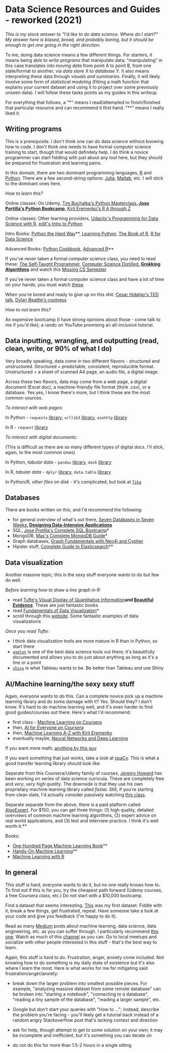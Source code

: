 # Data Science Resources and Guides - reworked (2021)

_This is my stock answer to "I'd like to do data science. Where do I start?" My answer here is biased, broad, and probably boring, but it should be enough to get one going in the right direction._

To me, doing data science means a few different things. For starters, it means being able to _write programs_ that manipulate data; "manipulating" in this case translates into _moving data_ from point A to point B, from one state/format to another, via _data store_ X to _database_ Y. It also means interpreting these data through _visuals and summaries_. Finally, it will likely involve some form of _statistical modeling_ (fitting a math function that explains your current dataset and using it to project over some previously unseen data). I will follow these tasks points as my guides in this writeup.

For everything that follows, a "*" means I read/attempted to finish/finished that particular resource and can recommend it first hand. "**" means I really liked it.

## Writing programs

This is a prerequisite. I don't think one can do data science without knowing how to code. I don't think one needs to have formal computer science training to start, though that would definitely help. I do think a novice programmer can start fiddling with just about any tool here, but they should be prepared for frustration and learning pains.

In this domain, there are two dominant programming languages, [R](https://www.r-project.org/about.html) and [Python](https://www.python.org/). There are a few second-string options: [Julia](https://julialang.org/), [Matlab](https://www.mathworks.com/products/matlab.html), etc. I will stick to the dominant ones here.

_How to learn this?_

Online classes: On Udemy, [Tim Buchalka's Python Masterclass](https://www.udemy.com/course/python-the-complete-python-developer-course/)**, [Jose Portilla's Python Bookcamp](https://www.udemy.com/course/complete-python-bootcamp/)**, [Kiril Eremenko's R A through Z](https://www.udemy.com/course/machinelearning/)

Online classes: Other learning providers, [Udacity's Programming for Data Science with R](https://www.udacity.com/course/programming-for-data-science-nanodegree-with-R--nd118), [edX's Intro to Python](https://www.edx.org/course/introduction-to-python-for-data-science-2)

Intro Books: [Python the Hard Way](https://www.amazon.com/Learn-Python-Hard-Way-Introduction/dp/0134692888/)**, [Learning Python](https://www.amazon.com/Learning-Python-5th-Mark-Lutz/dp/1449355730/), [The Book of R](https://www.amazon.com/Book-First-Course-Programming-Statistics/dp/1593276516/), [R for Data Science](https://www.amazon.com/Data-Science-Transform-Visualize-Model/dp/1491910399/)

Advanced Books: [Python Cookbook](https://www.amazon.com/Python-Cookbook-Third-David-Beazley/dp/1449340377/), [Advanced R](https://www.amazon.com/gp/product/0815384572/)**

If you've never taken a formal computer science class, you need to read these: [The Self-Taught Programmer](https://www.amazon.com/Self-Taught-Programmer-Definitive-Programming-Professionally/dp/0999685902/), [Computer Science Distilled](https://www.amazon.com/Computer-Science-Distilled-Computational-Problems/dp/0997316020/)**, [Grokking Algorithms](https://www.amazon.com/Grokking-Algorithms-illustrated-programmers-curious/dp/1617292230/)** and watch this [Missing CS Semester](https://www.youtube.com/c/MissingSemester)

If you've never taken a formal computer science class and have a lot of time on your hands, you must watch [these](https://www.youtube.com/c/cs50)

When you're bored and ready to give up on this shit: [Cesar Hidalgo's TED talk](https://www.youtube.com/watch?v=CyGWML6cI_k), [Dylan Beattle's coolness](https://www.youtube.com/watch?v=gdSlcxxYAA8)

_How to not learn this?_

An expensive bootcamp (I have strong opinions about those - come talk to me if you'd like); a rando on YouTube promising an all-inclusive tutorial.

## Data inputting, wrangling, and outputting (read, clean, write, or 90% of what I do)

Very broadly speaking, data come in two different flavors - structured and unstructured. Structured = predictable, consistent, reproducible format. Unstructured = a sheet of scanned A4 page, an audio file, a digital image.

Across these two flavors, data may come from a web page, a digital document (Excel doc), a machine-friendly file format (think .csv), or a database. Yes yes, I know there's more, but I think these are the most common sources.

_To interact with web pages:_

In Python - `requests` [library](https://realpython.com/python-requests/), `urllib3` [library](https://docs.python.org/3/library/urllib.html), `aiohttp` [library](https://docs.aiohttp.org/en/v3.0.1/)

In R - `request` [library](https://www.rdocumentation.org/packages/request/versions/0.1.0)

_To interact with digital documents:_

(This is difficult as there are so many different types of digital docs. I'll stick, again, to the most common ones)

In Python, _tabular data_ - `pandas` [library](https://pandas.pydata.org/pandas-docs/stable/), `dask` [library](https://dask.org/)

In R, _tabular data_ - `dplyr` [library](https://dplyr.tidyverse.org/), `data.table` [library](https://cran.r-project.org/web/packages/data.table/vignettes/datatable-intro.html)

In Python/R, _other files on disk_ - it's complicated, but look at [`Tika`](https://tika.apache.org/)

## Databases

There are books written on this, and I'd recommend the following:

* for general overview of what's out there, [Seven Databases in Seven Weeks](https://www.amazon.com/Seven-Databases-Weeks-Modern-Movement/dp/1680502530/)**, [Designing Data-Intensive Applications](https://www.amazon.com/Designing-Data-Intensive-Applications-Reliable-Maintainable/dp/1449373321/)**
* SQL, [Jose Protilla's Complete SQL Bootcamp](https://www.udemy.com/course/the-complete-sql-bootcamp/)*
* MongoDB, [Max's Complete MongoDB Guide](https://www.udemy.com/course/mongodb-the-complete-developers-guide/)*
* Graph databases, [Graph Fundamentals with Neo4j and Cypher](https://www.udemy.com/course/neo4j-foundations/)
* Hipster stuff, [Complete Guide to Elasticsearch](https://www.udemy.com/course/elasticsearch-complete-guide/)**

## Data visualization

Another massive topic; this is the sexy stuff everyone wants to do but few do well.

_Before learning how to draw a line graph in R:_

* read [Tufte's Visual Display of Quantitative Information](https://www.amazon.com/Visual-Display-Quantitative-Information/dp/0961392142/)**and [Beautiful Evidence](https://www.amazon.com/Beautiful-Evidence-Edward-R-Tufte/dp/0961392177/2)**. These are just fantastic books
* read [Fundamentals of Data Visualization](https://www.amazon.com/Fundamentals-Data-Visualization-Informative-Compelling/dp/1492031089/)*
* scroll through this [website](https://bost.ocks.org/mike/). Some fantastic examples of data visualizations

_Once you read Tufte:_

* I think data visualization tools are more mature in R than in Python, so start there
* [`ggplot`](https://ggplot2.tidyverse.org/index.html) is one of the best data science tools out there; it's beautifully documented and allows you to do just about anything as long as it's a line or a point
* [`shiny`](https://shiny.rstudio.com/) is what Tableau wants to be. Be better than Tableau and use Shiny

## AI/Machine learning/the sexy sexy stuff

Again, everyone wants to do this. Can a complete novice pick up a machine learning library and do some damage with it? Yes. Should they? I don't know. It's hard to do machine learning well, and it's even harder to find good guides/courses out there. Here's what I'd recommend:

* first class - [Machine Learning on Coursera](https://www.coursera.org/learn/machine-learning)
* then, [AI for Everyone on Coursera](https://www.coursera.org/learn/ai-for-everyone)
* then, [Machine Learning A-Z with Kiril Eremenko](https://www.udemy.com/course/machinelearning/)
* eventually maybe, [Neural Networks and Deep Learning](https://www.coursera.org/learn/neural-networks-deep-learning)

If you want more math, [anything by this guy](https://www.udemy.com/user/lazy-programmer/)

If you want something that just works, take a look at [spaCy](https://spacy.io/). This is what a good transfer learning library should look like.

Separate from this Coursera/Udemy family of courses, [Jeremy Howard](https://www.fast.ai/about/) has been working on series of data science curricula. These are completely free and _very_, _very high quality_. The downside is that they use his own proprietary machine learning library called _fastai_. Still, if you're starting from clean slate, I'd actually consider passively watching [this class](https://course.fast.ai/).

Separate separate from the above, there is a paid platform called [AlgoExpert](https://www.algoexpert.io/). For $150, you can get three things: (1) high quality, detailed overviews of common machine learning algorithms, (2) expert advice on real world applications, and (3) test and interview practice. I think it's well worth it.**

Books:

* [One Hundred Page Machine Learning Book](https://www.amazon.com/Hundred-Page-Machine-Learning-Book/dp/199957950X/)**
* [Hands-On Machine Learning](https://www.amazon.com/Hands-Machine-Learning-Scikit-Learn-TensorFlow/dp/1492032646/)**
* [Machine Learning with R](https://www.amazon.com/Machine-Learning-techniques-predictive-modeling/dp/1788295862/)

## In general

This stuff is hard, everyone wants to do it, but no one really knows how to. To find out if this is for you, try the cheapest path forward (Udemy courses, a free Coursera class, etc.) Do not start with a $10,000 bootcamp.

Find a dataset that seems interesting. [This](https://www.transtats.bts.gov/DL_SelectFields.asp?Table_ID=236) was my first dataset. Fiddle with it, break a few things, get frustrated, repeat. Have someone take a look at your code and give you feedback (I'm happy to do it).

Read as many [Medium](https://medium.com/) posts about machine learning, data science, data engineering, etc. as you can suffer through. I particularly recommend [this one](https://kozyrkov.medium.com/). Watch as much of this [channel](https://www.youtube.com/channel/UCtxCXg-UvSnTKPOzLH4wJaQ) as you can. Go to local meetups and socialize with other people interested in this stuff - that's the best way to learn.

Again, this stuff is hard to do. Frustration, anger, anxiety come included. Not knowing how to do something is my daily state of existence but it's also where I learn the most. Here is what works for me for mitigating said frustration/anger/anxiety:

* break down the larger problem into smallest possible pieces. For example, "analyzing massive dataset from some remote database" can be broken into "starting a notebook", "connecting to a database", "reading a tiny sample of the database", "reading a larger sample", etc.

* Google but don't start your queries with "How to ..."; instead, describe the problem you're facing - you'll likely get a tutorial back instead of a random angry Stackoverflow post that's lacking context and direction

* ask for help, though attempt to get to _some_ solution on your own; it may be incomplete and inefficient, but it's something you can iterate on

* do not do this for more than 1.5-2 hours in a single sitting
